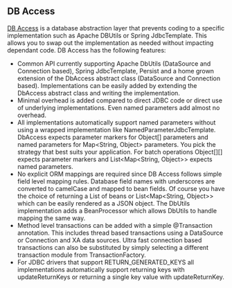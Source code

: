 ## DB Access

[DB Access](http://sgjava.github.io/dbaccess) is a database abstraction layer
that prevents coding to a specific implementation such as Apache DBUtils or
Spring JdbcTemplate. This allows you to swap out the implementation as needed
without impacting dependant code. DB Access has the following features:
* Common API currently supporting Apache DbUtils (DataSource and Connection
based), Spring JdbcTemplate, Persist and a home grown extension of the DbAccess
abstract class (DataSource and Connection based). Implementations can be easily
added by extending the DbAccess abstract class and writing the implementation.
* Minimal overhead is added compared to direct JDBC code or direct use of
underlying implementations. Even named parameters add almost no overhead.
* All implementations automatically support named parameters without using a
wrapped implementation like NamedParameterJdbcTemplate. DbAccess expects
parameter markers for Object[] parameters and named parameters for
Map&lt;String, Object&gt; parameters. You pick the strategy that best suits
your application. For batch operations Object[][] expects parameter markers and
List&lt;Map&lt;String, Object&gt;&gt; expects named parameters.
* No explicit ORM mappings are required since DB Access follows simple field
level mapping rules. Database field names with underscores are converted to
camelCase and mapped to bean fields. Of course you have the choice of returning
a List of beans or List&lt;Map&lt;String, Object&gt;&gt; which can be easily
rendered as a JSON object. The DbUtils implementation adds a BeanProcessor which
allows DbUtils to handle mapping the same way.
* Method level transactions can be added with a simple @Transaction annotation.
This includes thread based transactions using a DataSource or Connection and XA
data sources. Ultra fast connection based transactions can also be substituted
by simply selecting a different transaction module from TransactionFactory.
* For JDBC drivers that support RETURN_GENERATED_KEYS all implementations
automatically support returning keys with updateReturnKeys or returning a
single key value with updateReturnKey.
